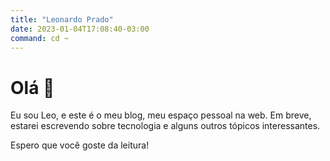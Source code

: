 ```yaml
---
title: "Leonardo Prado"
date: 2023-01-04T17:08:40-03:00
command: cd ~
---
```


# Olá 👋

Eu sou Leo, e este é o meu blog, meu espaço pessoal na web. Em breve, estarei escrevendo sobre tecnologia e alguns outros tópicos interessantes.

Espero que você goste da leitura!

